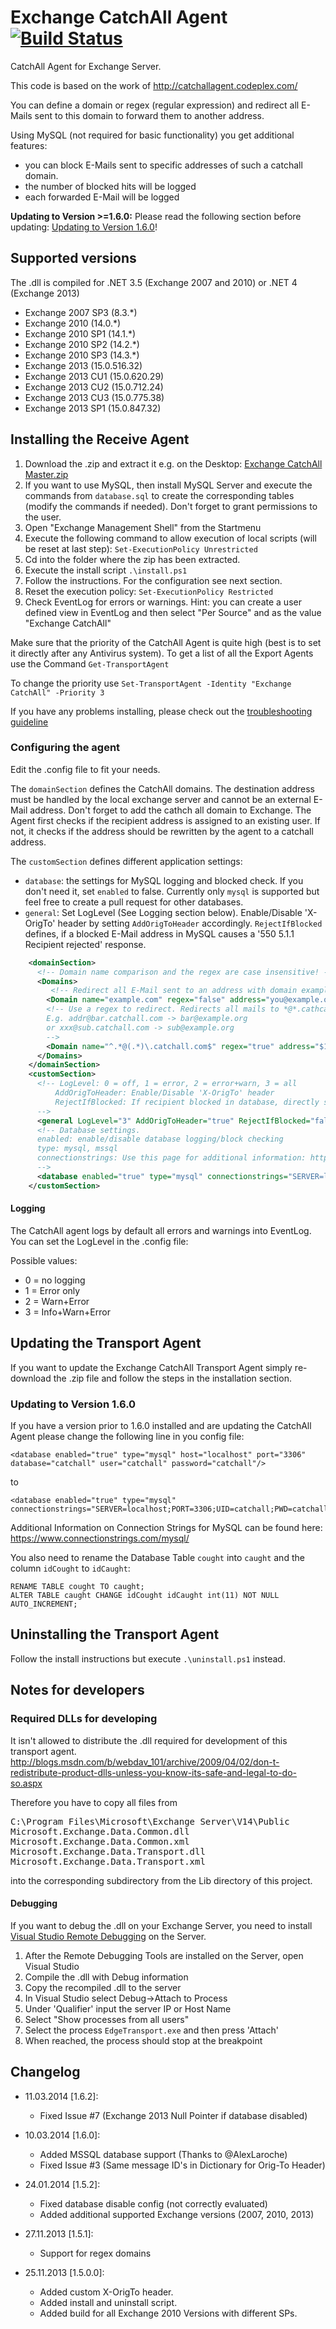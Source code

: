 Exchange CatchAll Agent [![Build Status](https://travis-ci.org/Pro/exchange-catchall.png?branch=master)](https://travis-ci.org/Pro/exchange-catchall)
=============

CatchAll Agent for Exchange Server.

This code is based on the work of http://catchallagent.codeplex.com/

You can define a domain or regex (regular expression) and redirect all E-Mails sent to this domain to forward them to another address.

Using MySQL (not required for basic functionality) you get additional features:
- you can block E-Mails sent to specific addresses of such a catchall domain.
- the number of blocked hits will be logged
- each forwarded E-Mail will be logged


**Updating to Version >=1.6.0:** Please read the following section before updating: [Updating to Version 1.6.0](#updating-to-version-160)!

## Supported versions

The .dll is compiled for .NET 3.5 (Exchange 2007 and 2010) or .NET 4 (Exchange 2013)

* Exchange 2007 SP3 (8.3.*)
* Exchange 2010     (14.0.*)
* Exchange 2010 SP1 (14.1.*)
* Exchange 2010 SP2 (14.2.*)
* Exchange 2010 SP3 (14.3.*)
* Exchange 2013     (15.0.516.32)
* Exchange 2013 CU1 (15.0.620.29)
* Exchange 2013 CU2 (15.0.712.24)
* Exchange 2013 CU3 (15.0.775.38)
* Exchange 2013 SP1 (15.0.847.32)

## Installing the Receive Agent

1. Download the .zip and extract it e.g. on the Desktop: [Exchange CatchAll Master.zip](https://github.com/Pro/exchange-catchall/archive/master.zip)
2. If you want to use MySQL, then install MySQL Server and execute the commands from `database.sql` to create the corresponding tables (modify the commands if needed). Don't forget to grant permissions to the user.
3. Open "Exchange Management Shell" from the Startmenu
4. Execute the following command to allow execution of local scripts (will be reset at last step): `Set-ExecutionPolicy Unrestricted`
5. Cd into the folder where the zip has been extracted.
6. Execute the install script `.\install.ps1`
7. Follow the instructions. For the configuration see next section.
8. Reset the execution policy: `Set-ExecutionPolicy Restricted`
9. Check EventLog for errors or warnings.
 Hint: you can create a user defined view in EventLog and then select "Per Source" and as the value "Exchange CatchAll"

Make sure that the priority of the CatchAll Agent is quite high (best is to set it directly after any Antivirus system).
To get a list of all the Export Agents use the Command `Get-TransportAgent`

To change the priority use `Set-TransportAgent -Identity "Exchange CatchAll" -Priority 3`

If you have any problems installing, please check out the [troubleshooting guideline](https://github.com/Pro/exchange-catchall/blob/master/TROUBLESHOOT.md)
 
### Configuring the agent
Edit the .config file to fit your needs.

The `domainSection` defines the CatchAll domains.
The destination address must be handled by the local exchange server and cannot be an external E-Mail address. Don't forget to add the cathch all domain to Exchange.
The Agent first checks if the recipient address is assigned to an existing user. If not, it checks if the address should be rewritten by the agent to a catchall address.

The `customSection` defines different application settings:

* `database`: the settings for MySQL logging and blocked check. If you don't need it, set `enabled` to false. Currently only `mysql` is supported but feel free to create a pull request for other databases.
* `general`: Set LogLevel (See Logging section below). Enable/Disable 'X-OrigTo' header by setting `AddOrigToHeader` accordingly. `RejectIfBlocked` defines, if a blocked E-Mail address in MySQL causes a '550 5.1.1 Recipient rejected' response.

```xml
    <domainSection>
      <!-- Domain name comparison and the regex are case insensitive! -->
      <Domains>
         <!-- Redirect all E-Mail sent to an address with domain example.com to you@example.org -->
        <Domain name="example.com" regex="false" address="you@example.org"/>
        <!-- Use a regex to redirect. Redirects all mails to *@*.cathcall.com to *@example.org 
        E.g. addr@bar.catchall.com -> bar@example.org
        or xxx@sub.catchall.com -> sub@example.org        
        -->
        <Domain name="^.*@(.*)\.catchall.com$" regex="true" address="$1@example.org"/>
      </Domains>
    </domainSection>
    <customSection>
      <!-- LogLevel: 0 = off, 1 = error, 2 = error+warn, 3 = all
          AddOrigToHeader: Enable/Disable 'X-OrigTo' header
          RejectIfBlocked: If recipient blocked in database, directly send error to sender. Otherwise the address will be handled by Exchange which then decides the action.
      -->
      <general LogLevel="3" AddOrigToHeader="true" RejectIfBlocked="false"/>
      <!-- Database settings.
      enabled: enable/disable database logging/block checking
      type: mysql, mssql
	  connectionstrings: Use this page for additional information: https://www.connectionstrings.com
      -->
      <database enabled="true" type="mysql" connectionstrings="SERVER=localhost;PORT=3306;UID=catchall;PWD=catchall;DATABASE=catchall;"/>
    </customSection>
```


#### Logging
The CatchAll agent logs by default all errors and warnings into EventLog.
You can set the LogLevel in the .config file:

Possible values:
* 0 = no logging
* 1 = Error only
* 2 = Warn+Error
* 3 = Info+Warn+Error


## Updating the Transport Agent

If you want to update the Exchange CatchAll Transport Agent simply re-download the .zip file and follow the steps in the installation section.

### Updating to Version 1.6.0

If you have a version prior to 1.6.0 installed and are updating the CatchAll Agent please change the following line in you config file:

```
<database enabled="true" type="mysql" host="localhost" port="3306" database="catchall" user="catchall" password="catchall"/>
```
to
```
<database enabled="true" type="mysql" connectionstrings="SERVER=localhost;PORT=3306;UID=catchall;PWD=catchall;DATABASE=catchall;"/>
```

Additional Information on Connection Strings for MySQL can be found here: https://www.connectionstrings.com/mysql/

You also need to rename the Database Table `cought` into `caught` and the column `idCought` to `idCaught`:

```
RENAME TABLE cought TO caught;
ALTER TABLE caught CHANGE idCought idCaught int(11) NOT NULL AUTO_INCREMENT;
```

## Uninstalling the Transport Agent

Follow the install instructions but execute `.\uninstall.ps1` instead.

## Notes for developers

### Required DLLs for developing

It isn't allowed to distribute the .dll required for development of this transport agent.
http://blogs.msdn.com/b/webdav_101/archive/2009/04/02/don-t-redistribute-product-dlls-unless-you-know-its-safe-and-legal-to-do-so.aspx

Therefore you have to copy all files from 
<pre>
C:\Program Files\Microsoft\Exchange Server\V14\Public
Microsoft.Exchange.Data.Common.dll
Microsoft.Exchange.Data.Common.xml
Microsoft.Exchange.Data.Transport.dll
Microsoft.Exchange.Data.Transport.xml
</pre>
into the corresponding subdirectory from the Lib directory of this project.

#### Debugging
If you want to debug the .dll on your Exchange Server, you need to install [Visual Studio Remote Debugging](http://msdn.microsoft.com/en-us/library/vstudio/bt727f1t.aspx) on the Server.

1. After the Remote Debugging Tools are installed on the Server, open Visual Studio
2. Compile the .dll with Debug information
3. Copy the recompiled .dll to the server
4. In Visual Studio select Debug->Attach to Process
5. Under 'Qualifier' input the server IP or Host Name
6. Select "Show processes from all users"
7. Select the process `EdgeTransport.exe` and then press 'Attach'
8. When reached, the process should stop at the breakpoint

## Changelog

* 11.03.2014 [1.6.2]:  
    - Fixed Issue #7 (Exchange 2013 Null Pointer if database disabled)

* 10.03.2014 [1.6.0]:  
	- Added MSSQL database support (Thanks to @AlexLaroche)
	- Fixed Issue #3 (Same message ID's in Dictionary for Orig-To Header)

* 24.01.2014 [1.5.2]:  
	- Fixed database disable config (not correctly evaluated)
	- Added additional supported Exchange versions (2007, 2010, 2013)

* 27.11.2013 [1.5.1]:  
	- Support for regex domains

* 25.11.2013 [1.5.0.0]:  
	- Added custom X-OrigTo header.
	- Added install and uninstall script.
	- Added build for all Exchange 2010 Versions with different SPs.

